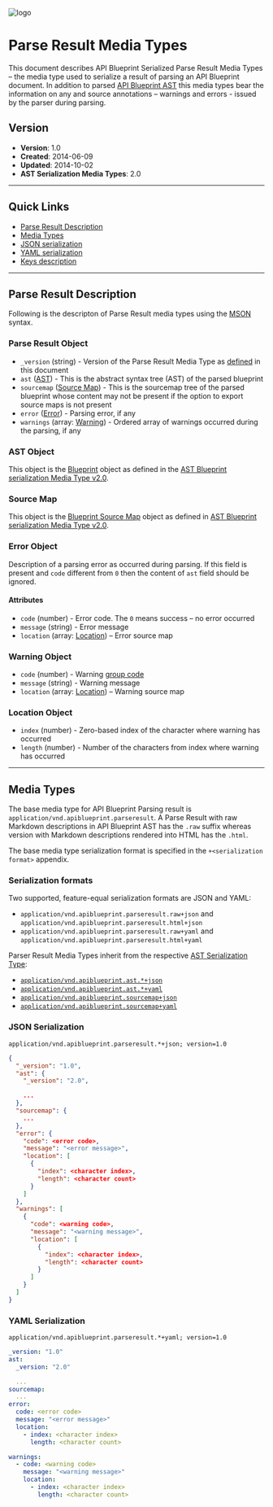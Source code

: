 ![logo](https://raw.github.com/apiaryio/api-blueprint/master/assets/logo_apiblueprint.png)

# Parse Result Media Types
This document describes API Blueprint Serialized Parse Result Media Types – the media type used to serialize a result of parsing an API Blueprint document. In addition to parsed [API Blueprint AST](README.md) this media types bear the information on any and source annotations – warnings and errors - issued by the parser during parsing.

## Version

+ **Version**: 1.0
+ **Created**: 2014-06-09
+ **Updated**: 2014-10-02
+ **AST Serialization Media Types**: 2.0

---

## Quick Links

+ [Parse Result Description](#parse-result-description)
+ [Media Types](#media-types)
+ [JSON serialization](#json-serialization)
+ [YAML serialization](#yaml-serialization)
+ [Keys description](#keys-description)

---

## Parse Result Description
Following is the descripton of Parse Result media types using the [MSON](https://github.com/apiaryio/mson) syntax.

### Parse Result Object

- `_version` (string) - Version of the Parse Result Media Type as [defined](#version) in this document
- `ast` ([AST](#ast-object)) - This is the abstract syntax tree (AST) of the parsed blueprint
- `sourcemap` ([Source Map](#source-map)) - This is the sourcemap tree of the parsed blueprint whose content may not be present if the option to export source maps is not present
- `error` ([Error](#error-object)) - Parsing error, if any
- `warnings` (array: [Warning](#warning-object)) - Ordered array of warnings occurred during the parsing, if any

### AST Object
This object is the [Blueprint](README.md#blueprint-object) object as defined in the [AST Blueprint serialization Media Type v2.0](https://github.com/apiaryio/api-blueprint-ast).

### Source Map
This object is the [Blueprint Source Map](README.md#blueprint-source-map-object) object as defined in [AST Blueprint serialization Media Type v2.0](https://github.com/apiaryio/api-blueprint-ast).

### Error Object
Description of a parsing error as occurred during parsing. If this field is present and `code` different from `0` then the content of `ast` field should be ignored.

#### Attributes

+ `code` (number) - Error code. The `0` means success – no error occurred
+ `message` (string) - Error message
+ `location` (array: [Location](#location-object)) – Error source map

### Warning Object

+ `code` (number) - Warning [group code](https://github.com/apiaryio/snowcrash/blob/master/src/SourceAnnotation.h#L128)
+ `message` (string) - Warning message
+ `location` (array: [Location](#location-object)) – Warning source map

### Location Object

+ `index` (number) - Zero-based index of the character where warning has occurred
+ `length` (number) - Number of the characters from index where warning has occurred

---

## Media Types

The base media type for API Blueprint Parsing result is `application/vnd.apiblueprint.parseresult`. A Parse Result with raw Markdown descriptions in API Blueprint AST has the `.raw` suffix whereas version with Markdown descriptions rendered into HTML has the `.html`.

The base media type serialization format is specified in the `+<serialization format>` appendix.

### Serialization formats

Two supported, feature-equal serialization formats are JSON and YAML:

+ `application/vnd.apiblueprint.parseresult.raw+json` and `application/vnd.apiblueprint.parseresult.html+json`
+ `application/vnd.apiblueprint.parseresult.raw+yaml` and `application/vnd.apiblueprint.parseresult.html+yaml`

Parser Result Media Types inherit from the respective [AST Serialization Type](README.md):

+ [`application/vnd.apiblueprint.ast.*+json`](#json-serialization)
+ [`application/vnd.apiblueprint.ast.*+yaml`](#yaml-serialization)
+ [`application/vnd.apiblueprint.sourcemap+json`](#json-serialization)
+ [`application/vnd.apiblueprint.sourcemap+yaml`](#yaml-serialization)

### JSON Serialization

`application/vnd.apiblueprint.parseresult.*+json; version=1.0`

```json
{
  "_version": "1.0",
  "ast": {
    "_version": "2.0",

    ...
  },
  "sourcemap": {
    ...
  },
  "error": {
    "code": <error code>,
    "message": "<error message>",
    "location": [
      {
        "index": <character index>,
        "length": <character count>
      }
    ]
  },
  "warnings": [
    {
      "code": <warning code>,
      "message": "<warning message>",
      "location": [
        {
          "index": <character index>,
          "length": <character count>
        }
      ]
    }
  ]
}
```

### YAML Serialization

`application/vnd.apiblueprint.parseresult.*+yaml; version=1.0`

```yaml
_version: "1.0"
ast:
  _version: "2.0"

  ...
sourcemap:
  ...
error:
  code: <error code>
  message: "<error message>"
  location:
    - index: <character index>
      length: <character count>

warnings:
  - code: <warning code>
    message: "<warning message>"
    location:
      - index: <character index>
        length: <character count>
```


